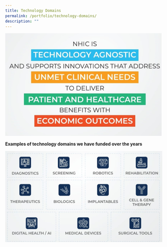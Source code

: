 ```yaml
---
title: Technology Domains
permalink: /portfolio/technology-domains/
description: ""
---
```

<img src="/images/Innovation%20Portfolio/Technology%20Domains/nhic%20technology%201.png" style="width:600px">

**Examples of technology domains we have funded over the years**

![](/images/Innovation%20Portfolio/Technology%20Domains/nhic%20technology%202.png)